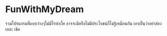 # FunWithMyDream

รวมโปรแกรมที่แบบว่างๆไม่มีไรทำเงี้ย อาจจะมีหรือไม่มีประโยชน์ก็ไม่รู้เหมือนกัน เอาเป็นว่าอย่าส่องเยอะ เขิล
